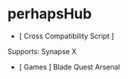 # perhapsHub

- [ Cross Compatibility Script ] 

 Supports: Synapse X
 
 - [ Games ] 
 Blade Quest
 Arsenal
